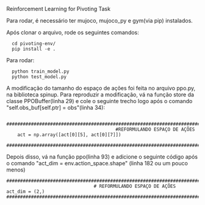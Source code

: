 Reinforcement Learning for Pivoting Task

Para rodar, é necessário ter mujoco, mujoco_py e gym(via pip) instalados.

Após clonar o arquivo, rode os seguintes comandos:

      cd pivoting-env/
      pip install -e .

Para rodar: 

      python train_model.py
      python test_model.py


A modificação do tamanho do espaço de ações foi feita no arquivo ppo.py, na biblioteca spinup.
Para reproduzir a modificação, vá na função store da classe PPOBuffer(linha 29) e cole o seguinte trecho logo após o 
comando "self.obs_buf[self.ptr] = obs"(linha 34):

        ###############################################################################################
                                            #REFORMULANDO ESPAÇO DE AÇÕES
        act = np.array([act[0][5], act[0][7]])
        ###############################################################################################

Depois disso, vá na função ppo(linha 93) e adicione o seguinte código após o comando "act_dim = env.action_space.shape"
(linha 182 ou um pouco menos)

    ###############################################################################################
                                    # REFORMULANDO ESPAÇO DE AÇÕES
    act_dim = (2,)
    ###############################################################################################